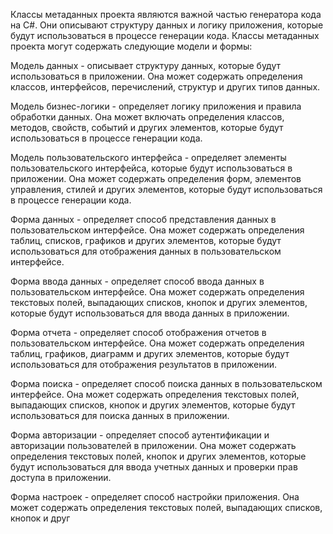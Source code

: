 Классы метаданных проекта являются важной частью генератора кода на C#. Они описывают структуру данных и логику приложения, которые будут использоваться в процессе генерации кода. Классы метаданных проекта могут содержать следующие модели и формы:

Модель данных - описывает структуру данных, которые будут использоваться в приложении. Она может содержать определения классов, интерфейсов, перечислений, структур и других типов данных.

Модель бизнес-логики - определяет логику приложения и правила обработки данных. Она может включать определения классов, методов, свойств, событий и других элементов, которые будут использоваться в процессе генерации кода.

Модель пользовательского интерфейса - определяет элементы пользовательского интерфейса, которые будут использоваться в приложении. Она может содержать определения форм, элементов управления, стилей и других элементов, которые будут использоваться в процессе генерации кода.

Форма данных - определяет способ представления данных в пользовательском интерфейсе. Она может содержать определения таблиц, списков, графиков и других элементов, которые будут использоваться для отображения данных в пользовательском интерфейсе.

Форма ввода данных - определяет способ ввода данных в пользовательском интерфейсе. Она может содержать определения текстовых полей, выпадающих списков, кнопок и других элементов, которые будут использоваться для ввода данных в приложении.

Форма отчета - определяет способ отображения отчетов в пользовательском интерфейсе. Она может содержать определения таблиц, графиков, диаграмм и других элементов, которые будут использоваться для отображения результатов в приложении.

Форма поиска - определяет способ поиска данных в пользовательском интерфейсе. Она может содержать определения текстовых полей, выпадающих списков, кнопок и других элементов, которые будут использоваться для поиска данных в приложении.

Форма авторизации - определяет способ аутентификации и авторизации пользователей в приложении. Она может содержать определения текстовых полей, кнопок и других элементов, которые будут использоваться для ввода учетных данных и проверки прав доступа в приложении.

Форма настроек - определяет способ настройки приложения. Она может содержать определения текстовых полей, выпадающих списков, кнопок и друг